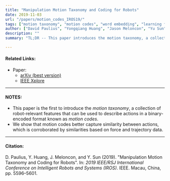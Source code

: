 ```yaml
---
title: "Manipulation Motion Taxonomy and Coding for Robots"
date: 2019-11-03
url: "/papers/motion_codes_IROS19/"
tags: ["motion taxonomy", "motion codes", "word embedding", "learning from demonstration", "action recognition"]
author: ["David Paulius", "Yongqiang Huang", "Jason Meloncon", "Yu Sun"]
description: ""
summary: "TL;DR -- This paper introduces the motion taxonomy, a collection of robot-relevant features that are better suited for verb or action embedding than conventional word embedding. Motion codes are constructed per verb using the taxonomy. In this work, we show that motion codes assigned to verbs are closely related to one another based on force and trajectory data."

---
```


#### Related Links:

+ Paper:
  + [arXiv (best version)](https://arxiv.org/abs/1910.00532)
  + [IEEE Xplore](https://ieeexplore.ieee.org/abstract/document/8967754)

---

#### NOTES:

+ This paper is the first to introduce the *motion taxonomy*, a collection of robot-relevant features that can be used to describe actions in a binary-encoded format known as *motion codes*.
+ We show that motion codes better capture similarity between actions, which is corroborated by similarities based on force and trajectory data.

---

#### Citation:

D. Paulius, Y. Huang, J. Meloncon, and Y. Sun (2019). "Manipulation Motion Taxonomy and Coding for Robots". In: *2019 IEEE/RSJ International Conference on Intelligent Robots and Systems (IROS)*. IEEE. Macau, China, pp. 5596–5601.